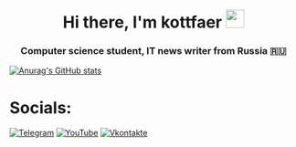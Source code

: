 <h1 align="center">Hi there, I'm kottfaer</a> 
<img src="https://github.com/blackcater/blackcater/raw/main/images/Hi.gif" height="32"/></h1>
<h3 align="center">Computer science student, IT news writer from Russia &#127479;&#127482;</h3>

[![Anurag's GitHub stats](https://github-readme-stats.vercel.app/api?username=kottfaer)](https://github.com/anuraghazra/github-readme-stats)

<h1>Socials:</h1>

[![Telegram](https://img.shields.io/badge/-Telegram-090909?style=for-the-badge&logo=telegram&logoColor=27A0D9)](https://t.me/kottfaer)
[![YouTube](https://img.shields.io/badge/-YouTube-090909?style=for-the-badge&logo=YouTube&logoColor=FF0000)](https://www.youtube.com/@kottfaer)
[![Vkontakte](https://img.shields.io/badge/-Vkontakte-090909?style=for-the-badge&logo=Vk&logoColor=4F7DB3)](https://vk.com/kottfaer)
